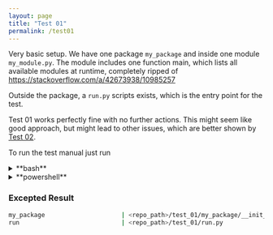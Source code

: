 ```yaml
---
layout: page
title: "Test 01"
permalink: /test01
---
```


Very basic setup. We have one package `my_package` and inside one module
`my_module.py`. The module includes one function main, which lists all available
modules at runtime, completely ripped of <https://stackoverflow.com/a/42673938/10985257>

Outside the package, a `run.py` scripts exists, which is the entry point for the test.

Test 01 works perfectly fine with no further actions. This might seem like good
approach, but might lead to other issues, which are better shown by [Test 02](#test-02).

To run the test manual just run

<details><summary markdown="span">**bash**</summary>
```bash
cd test_01
python run.py | Select-String $USER
```
</details>

<details><summary markdown="span">**powershell**</summary>
```bash
cd test_01
python run.py | Select-String $env:username
```
</details>

### Excepted Result

```bash
my_package                     | <repo_path>/test_01/my_package/__init__.py
run                            | <repo_path>/test_01/run.py
```
